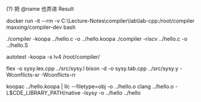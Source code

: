 
(?) 把 @name 也弄进 Result


docker run -it --rm -v C:\Lecture-Notes\compiler\lab\lab-cpp:/root/compiler maxxing/compiler-dev bash

./compiler -koopa ../hello.c -o ../hello.koopa
./compiler -riscv ../hello.c -o ../hello.S

autotest -koopa -s lv4 /root/compiler/

flex -o sysy.lex.cpp ../src/sysy.l
bison -d -o sysy.tab.cpp ../src/sysy.y -Wconflicts-sr -Wconflicts-rr

koopac ../hello.koopa | llc --filetype=obj -o ../hello.o
clang ../hello.o -L$CDE_LIBRARY_PATH/native -lsysy -o ../hello
../hello